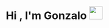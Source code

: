 <h1 align="center">Hi , I'm Gonzalo <img src="https://media.giphy.com/media/hvRJCLFzcasrR4ia7z/giphy.gif" width="35"></h1>
